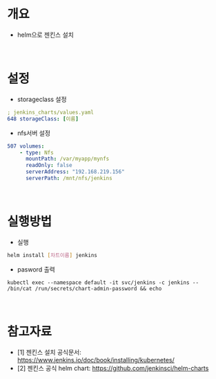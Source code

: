 # 개요
* helm으로 젠킨스 설치

<br>

# 설정
* storageclass 설정
```yaml
; jenkins_charts/values.yaml
648 storageClass: [이름]
```
* nfs서버 설정
```yaml
507 volumes: 
    - type: Nfs
      mountPath: /var/myapp/mynfs
      readOnly: false
      serverAddress: "192.168.219.156"
      serverPath: /mnt/nfs/jenkins
```

<br>

# 실행방법
* 실행
```sh
helm install [차트이름] jenkins
```
* pasword 출력
```
kubectl exec --namespace default -it svc/jenkins -c jenkins -- /bin/cat /run/secrets/chart-admin-password && echo
```

<br>

# 참고자료
* [1] 젠킨스 설치 공식문서: https://www.jenkins.io/doc/book/installing/kubernetes/
* [2] 젠킨스 공식 helm chart: https://github.com/jenkinsci/helm-charts
